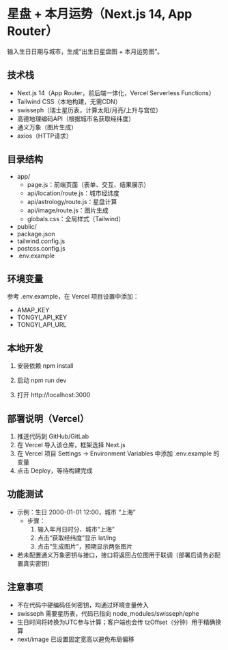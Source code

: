 # 星盘 + 本月运势（Next.js 14, App Router）

输入生日日期与城市，生成“出生日星盘图 + 本月运势图”。

## 技术栈
- Next.js 14（App Router，前后端一体化，Vercel Serverless Functions）
- Tailwind CSS（本地构建，无需CDN）
- swisseph（瑞士星历表，计算太阳/月亮/上升与宫位）
- 高德地理编码API（根据城市名获取经纬度）
- 通义万象（图片生成）
- axios（HTTP请求）

## 目录结构
- app/
  - page.js：前端页面（表单、交互、结果展示）
  - api/location/route.js：城市经纬度
  - api/astrology/route.js：星盘计算
  - api/image/route.js：图片生成
  - globals.css：全局样式（Tailwind）
- public/
- package.json
- tailwind.config.js
- postcss.config.js
- .env.example

## 环境变量
参考 .env.example，在 Vercel 项目设置中添加：
- AMAP_KEY
- TONGYI_API_KEY
- TONGYI_API_URL

## 本地开发
1. 安装依赖
   npm install

2. 启动
   npm run dev

3. 打开 http://localhost:3000

## 部署说明（Vercel）
1. 推送代码到 GitHub/GitLab
2. 在 Vercel 导入该仓库，框架选择 Next.js
3. 在 Vercel 项目 Settings -> Environment Variables 中添加 .env.example 的变量
4. 点击 Deploy，等待构建完成

## 功能测试
- 示例：生日 2000-01-01 12:00，城市 “上海”
  - 步骤：
    1) 输入年月日时分、城市“上海”
    2) 点击“获取经纬度”显示 lat/lng
    3) 点击“生成图片”，预期显示两张图片
- 若未配置通义万象密钥与接口，接口将返回占位图用于联调（部署后请务必配置真实密钥）

## 注意事项
- 不在代码中硬编码任何密钥，均通过环境变量传入
- swisseph 需要星历表，代码已指向 node_modules/swisseph/ephe
- 生日时间将转换为UTC参与计算；客户端也会传 tzOffset（分钟）用于精确换算
- next/image 已设置固定宽高以避免布局偏移